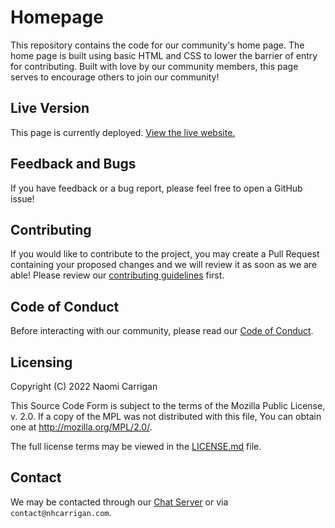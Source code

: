 # Homepage

This repository contains the code for our community's home page. The home page is built using basic HTML and CSS to lower the barrier of entry for contributing. Built with love by our community members, this page serves to encourage others to join our community!

## Live Version

This page is currently deployed. [View the live website.](https://community.nhcarrigan.com)

## Feedback and Bugs

If you have feedback or a bug report, please feel free to open a GitHub issue!

## Contributing

If you would like to contribute to the project, you may create a Pull Request containing your proposed changes and we will review it as soon as we are able! Please review our [contributing guidelines](CONTRIBUTING.md) first.

## Code of Conduct

Before interacting with our community, please read our [Code of Conduct](CODE_OF_CONDUCT.md).

## Licensing

Copyright (C) 2022 Naomi Carrigan

This Source Code Form is subject to the terms of the Mozilla Public
License, v. 2.0. If a copy of the MPL was not distributed with this
file, You can obtain one at http://mozilla.org/MPL/2.0/.

The full license terms may be viewed in the [LICENSE.md](./LICENSE.md) file.

## Contact

We may be contacted through our [Chat Server](http://chat.nhcarrigan.com) or via `contact@nhcarrigan.com`.
